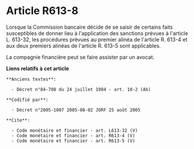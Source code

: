 # Article R613-8

Lorsque la Commission bancaire décide de se saisir de certains faits susceptibles de donner lieu à l'application des
sanctions prévues à l'article L. 613-32, les procédures prévues au premier alinéa de l'article R. 613-4 et aux deux premiers
alinéas de l'article R. 613-5 sont applicables.

La compagnie financière peut se faire assister par un avocat.

**Liens relatifs à cet article**

	**Anciens textes**:

	  - Décret n°84-708 du 24 juillet 1984 - art. 10-2 (Ab)

	**Codifié par**:

	  - Décret n°2005-1007 2005-08-02 JORF 25 août 2005

	**Cite**:

	  - Code monétaire et financier - art. L613-32 (V)
	  - Code monétaire et financier - art. R613-4 (V)
	  - Code monétaire et financier - art. R613-5 (V)
